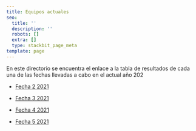 ```yaml
---
title: Equipos actuales
seo:
  title: ''
  description: ''
  robots: []
  extra: []
  type: stackbit_page_meta
template: page
---
```

En este directorio se encuentra el enlace a la tabla de resultados de cada una de las fechas llevadas a cabo en el actual año 202

*   [Fecha 2 2021](/equipos/2021-2)

*   [Fecha 3 2021](/equipos/2021-3)

*   [Fecha 4 2021](/equipos/2021-4)

*   [Fecha 5 2021](/equipos/2021-5)
